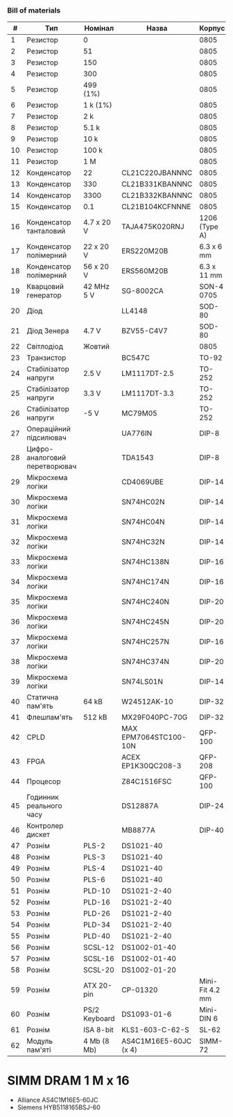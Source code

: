 ### Bill of materials

| #  | Тип                           | Номінал       | Назва                 | Корпус          | Виробник | Кількість |
| -- | ----------------------------- | ------------- | --------------------- | --------------- | -------- | --------- |
| 1  | Резистор                      | 0             |                       | 0805            |          | 4         |
| 2  | Резистор                      | 51            |                       | 0805            |          | 4         |
| 3  | Резистор                      | 150           |                       | 0805            |          | 22        |
| 4  | Резистор                      | 300           |                       | 0805            |          | 10        |
| 5  | Резистор                      | 499 (1%)      |                       | 0805            |          | 35        |
| 6  | Резистор                      | 1 k (1%)      |                       | 0805            |          | 72        |
| 7  | Резистор                      | 2 k           |                       | 0805            |          | 8         |
| 8  | Резистор                      | 5.1 k         |                       | 0805            |          | 32        |
| 9  | Резистор                      | 10 k          |                       | 0805            |          | 1         |
| 10 | Резистор                      | 100 k         |                       | 0805            |          | 3         |
| 11 | Резистор                      | 1 M           |                       | 0805            |          | 2         |
| 12 | Конденсатор                   | 22            | CL21C220JBANNNC       | 0805            | Samsung  | 3         |
| 13 | Конденсатор                   | 330           | CL21B331KBANNNC       | 0805            | Samsung  | 1         |
| 14 | Конденсатор                   | 3300          | CL21B332KBANNNC       | 0805            | Samsung  | 3         |
| 15 | Конденсатор                   | 0.1           | CL21B104KCFNNNE       | 0805            | Samsung  | 63        |
| 16 | Конденсатор танталовий        | 4.7 x 20 V    | TAJA475K020RNJ        | 1206 (Type A)   | AVX      | 1         |
| 17 | Конденсатор полімерний        | 22 x 20 V     | ERS220M20B            | 6.3 x 6 mm      | Hitano   | 2         |
| 18 | Конденсатор полімерний        | 56 x 20 V     | ERS560M20B            | 6.3 x 11 mm     | Hitano   | 4         |
| 19 | Кварцовий генератор           | 42 MHz 5 V    | SG-8002CA             | SON-4 0705      | Epson    | 1         |
| 20 | Діод                          |               | LL4148                | SOD-80          | Semtech  | 6         |
| 21 | Діод Зенера                   | 4.7 V         | BZV55-C4V7            | SOD-80          | Nexperia | 3         |
| 22 | Світлодіод                    | Жовтий        |                       | 0805            |          | 1         |
| 23 | Транзистор                    |               | BC547C                | TO-92           | onsemi   | 3         |
| 24 | Стабілізатор напруги          | 2.5 V         | LM1117DT-2.5          | TO-252          | TI       | 1         |
| 25 | Стабілізатор напруги          | 3.3 V         | LM1117DT-3.3          | TO-252          | TI       | 2         |
| 26 | Стабілізатор напруги          | -5 V          | MC79M05               | TO-252          | onsemi   | 1         |
| 27 | Операційний підсилювач        |               | UA776IN               | DIP-8           | STM      | 2         |
| 28 | Цифро-аналоговий перетворювач |               | TDA1543               | DIP-8           | NXP      | 1         |
| 29 | Мікросхема логіки             |               | CD4069UBE             | DIP-14          | TI       | 1         |
| 30 | Мікросхема логіки             |               | SN74HC02N             | DIP-14          | TI       | 1         |
| 31 | Мікросхема логіки             |               | SN74HC04N             | DIP-14          | TI       | 2         |
| 32 | Мікросхема логіки             |               | SN74HC32N             | DIP-14          | TI       | 1         |
| 33 | Мікросхема логіки             |               | SN74HC138N            | DIP-16          | TI       | 1         |
| 34 | Мікросхема логіки             |               | SN74HC174N            | DIP-16          | TI       | 4         |
| 35 | Мікросхема логіки             |               | SN74HC240N            | DIP-20          | TI       | 2         |
| 36 | Мікросхема логіки             |               | SN74HC245N            | DIP-20          | TI       | 7         |
| 37 | Мікросхема логіки             |               | SN74HC257N            | DIP-16          | TI       | 3         |
| 38 | Мікросхема логіки             |               | SN74HC374N            | DIP-20          | TI       | 5         |
| 39 | Мікросхема логіки             |               | SN74LS01N             | DIP-14          | TI       | 1         |
| 40 | Статична пам'ять              | 64 kB         | W24512AK-10           | DIP-32          | Winbond  | 5         |
| 41 | Флешпам'ять                   | 512 kB        | MX29F040PC-70G        | DIP-32          | Macronix | 1         |
| 42 | CPLD                          |               | MAX EPM7064STC100-10N | QFP-100         | Altera   | 1         |
| 43 | FPGA                          |               | ACEX EP1K30QC208-3    | QFP-208         | Altera   | 1         |
| 44 | Процесор                      |               | Z84C1516FSC           | QFP-100         | Zilog    | 1         |
| 45 | Годинник реального часу       |               | DS12887A              | DIP-24          | Maxim    | 1         |
| 46 | Контролер дискет              |               | MB8877A               | DIP-40          | Fujitsu  | 1         |
| 47 | Рознім                        | PLS-2         | DS1021-40             |                 | Connfly  | 2         |
| 48 | Рознім                        | PLS-3         | DS1021-40             |                 | Connfly  | 1         |
| 49 | Рознім                        | PLS-4         | DS1021-40             |                 | Connfly  | 2         |
| 50 | Рознім                        | PLS-6         | DS1021-40             |                 | Connfly  | 2         |
| 51 | Рознім                        | PLD-10        | DS1021-2-40           |                 | Connfly  | 5         |
| 52 | Рознім                        | PLD-16        | DS1021-2-40           |                 | Connfly  | 1         |
| 53 | Рознім                        | PLD-26        | DS1021-2-40           |                 | Connfly  | 1         |
| 54 | Рознім                        | PLD-34        | DS1021-2-40           |                 | Connfly  | 1         |
| 55 | Рознім                        | PLD-40        | DS1021-2-40           |                 | Connfly  | 2         |
| 56 | Рознім                        | SCSL-12       | DS1002-01-40          |                 | Connfly  | 2         |
| 57 | Рознім                        | SCSL-16       | DS1002-01-40          |                 | Connfly  | 2         |
| 58 | Рознім                        | SCSL-20       | DS1002-01-20          |                 | Connfly  | 2         |
| 59 | Рознім                        | ATX 20-pin    | CP-01320              | Mini-Fit 4.2 mm | CviLux   | 1         |
| 60 | Рознім                        | PS/2 Keyboard | DS1093-01-6           | Mini-DIN 6      | Connfly  | 1         |
| 61 | Рознім                        | ISA 8-bit     | KLS1-603-C-62-S       | SL-62           | KLS      | 3         |
| 62 | Модуль пам'яті                | 4 Mb (8 Mb)   | AS4C1M16E5-60JC (x 4) | SIMM-72         | Alliance | 1         |

# SIMM DRAM 1 M x 16

* Alliance AS4C1M16E5-60JC
* Siemens HYB5118165BSJ-60

